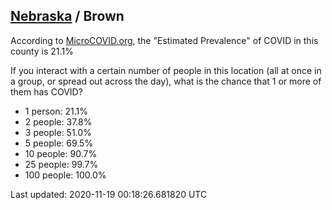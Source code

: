 
## [Nebraska](/united-states/nebraska) / Brown

According to [MicroCOVID.org](http://microcovid.org),
the "Estimated Prevalence" of COVID in this county is 21.1%

If you interact with a certain number of people in this location
(all at once in a group, or spread out across the day), what is the chance that
1 or more of them has COVID?

- 1 person: 21.1%
- 2 people: 37.8%
- 3 people: 51.0%
- 5 people: 69.5%
- 10 people: 90.7%
- 25 people: 99.7%
- 100 people: 100.0%

Last updated: 2020-11-19 00:18:26.681820 UTC
